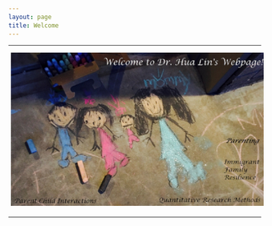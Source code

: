 ```yaml
---
layout: page
title: Welcome
---
```


***************
<a href="/"><img style="float: center; width: 1000px; margin: 0px 5px 5px" src="images/Family3-1.jpg"></a>

****************

